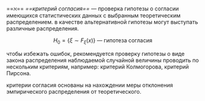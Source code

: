 ==$\aleph$== *==критерий согласия==* — проверка гипотезы о согласии имеющихся статистических данных с выбранным теоретическим распределением. в качестве альтернативной гипотезы могут выступать различные распределения.

$$H_0 = \{\xi \sim F_\xi(x)\} \text{ — гипотеза согласия}$$

чтобы избежать ошибок, рекомендуется проверку гипотезы о виде закона распределения наблюдаемой случайной величины проводить по нескольким критериям, например: критерий Колмогорова, критерий Пирсона.

критерии согласия основаны на нахождении меры отклонения эмпирического распределения от теоретического.